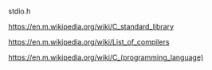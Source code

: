 # 
stdio.h



https://en.m.wikipedia.org/wiki/C_standard_library



https://en.m.wikipedia.org/wiki/List_of_compilers

https://en.m.wikipedia.org/wiki/C_(programming_language)




